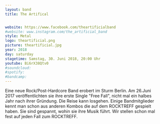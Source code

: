 ```yaml
---
layout: band
title: The Artifical


website: https://www.facebook.com/theartificialband
#website: www.instagram.com/the_artificial_band
style: Metal
logo: theartificial.png
picture: theartificial.jpg
year: 2018
day: saturday
stagetime: Samstag, 30. Juni 2018, 20:00 Uhr
youtube: Bi6rX38Qtv0
#soundcloud:
#spotify:
#bandcamp:
---
```

Eine neue Rock/Post-Hardcore Band erobert im Sturm Berlin. Am 26.Juni 2017 veröffentlichten sie ihre erste Single "Free Fall", nicht mal ein halbes Jahr nach ihrer Gründung. Die Reise kann losgehen. Einige Bandmitglieder kennt man schon aus anderen Kombos die auf dem ROCKTREFF gespielt haben. Sie sind gespannt, wohin sie ihre Musik führt. Wir stellen schon mal fest auf jeden Fall zum ROCKTREFF.
